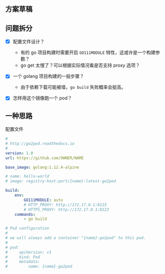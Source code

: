 方案草稿
------------

## 问题拆分

- [x] 配置文件设计？
  - 有的 go 项目构建时需要开启 `GO111MODULE` 特性，这或许是一个构建参数？
  - go get 太慢了？可以根据实际情况看是否支持 proxy 选项？

- [x] 一个 golang 项目构建的一般步骤？
  - 由于依赖下载可能被墙，`go build` 失败概率会挺高。

- [x] 怎样用这个镜像跑一个 pod？

## 一种思路

配置文件

```yaml
#
# http://go2pod.readthedocs.io
#
version: 1.0
url: https://github.com/OWNER/NAME

base_image: golang:1.12.4-alpine

# name: hello-world
# image: registry-host:port/{name}:latest-go2pod

build:
    env:
        GO111MODULE: auto
        # HTTP_PROXY: http://172.17.0.1:8123
        # HTTPS_PROXY: http://172.17.0.1:8123
    commands:
        - go build

# Pod configuration
#
# we will always add a container "{name}-go2pod" to this pod.
#
# pod:
#     apiVersion: v1
#     kind: Pod
#     metadata:
#         name: {name}-go2pod
```
